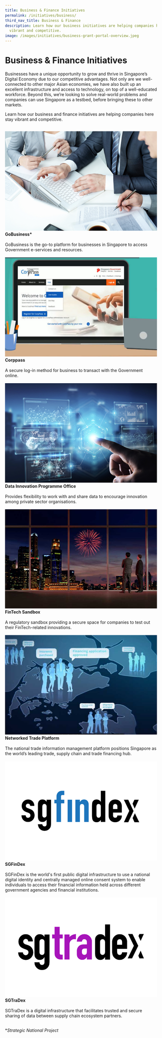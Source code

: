 ```yaml
---
title: Business & Finance Initiatives
permalink: /initiatives/business/
third_nav_title: Business & Finance
description: Learn how our business initiatives are helping companies here stay
  vibrant and competitive.
image: /images/initiatives/business-grant-portal-overview.jpeg
---
```

# Business & Finance Initiatives

Businesses have a unique opportunity to grow and thrive in Singapore’s Digital Economy due to our competitive advantages. Not only are we well-connected to other major Asian economies, we have also built up an excellent infrastructure and access to technology, on top of a well-educated workforce. Beyond this, we’re looking to solve real-world problems and companies can use Singapore as a testbed, before bringing these to other markets.

Learn how our business and finance initiatives are helping companies here stay vibrant and competitive.

<br>
<div class="row">
<div class="col"> 
<a href="/initiatives/strategic-national-projects/gobusiness"><img src="/images/initiatives/business-grant-portal-overview.jpeg" alt="GoBusiness"></a><br>
		<div class="header"><b>GoBusiness*</b></div><br>
		<div class="para">GoBusiness is the go-to platform for businesses in Singapore to access Government e-services and resources.
</div>
<br>

</div>
	<div class="col"> 
<a href="/initiatives/business/corppass"><img src="/images/initiatives/overview-pages/corppass.png" alt="Croppass"></a><br>
    <div class="header"><b>Corppass</b></div><br>
    <div class="para">A secure log-in method for business to transact with the Government online. 
</div>
<br>

</div>
	<div class="col"> 
<a href="/initiatives/business/dipo"><img src="/images/initiatives/dipo2.jpeg" alt="Data Innovation Programme Office"></a><br>
     <div class="header"><b>Data Innovation Programme Office</b></div><br>
    <div class="para">Provides flexibility to work with and share data to encourage innovation among private sector organisations. 
</div>
<br></div></div>

<div class="row">
	<div class="col">
<a href="/initiatives/business/fintech"><img src="/images/initiatives/overview-pages/fintech-sandbox.png" alt="FinTech Sandbox"></a><br>
    <div class="header"><b>FinTech Sandbox</b></div><br>
    <div class="para">A regulatory sandbox providing a secure space for companies to test out their FinTech-related innovations.
</div>
<br>

</div>
<div class="col">
<a href="/initiatives/business/networked-trade-platform"><img src="/images/initiatives/overview-pages/networked-trade-platform.png" alt="Networked Trade Plarform"></a><br>
    <div class="header"><b>Networked Trade Platform</b></div><br>
    <div class="para">The national trade information management platform positions Singapore as the world’s leading trade, supply chain and trade financing hub.
</div>
<br>
</div>

<div class="col">
<a href="/initiatives/Business/sgfindex"><img src="/images/initiatives/SGFINDEX.jpg" alt="SGFinDex"></a><br>
    <div class="header"><b>SGFinDex</b></div><br>
    <div class="para">SGFinDex is the world's first public digital infrastructure to use a national digital identity and centrally managed online consent system to enable individuals to access their financial information held across different government agencies and financial institutions.
</div>
<br>
</div>

</div>

<div class="row">

<div class="col">
<a href="/initiatives/Business/sgtradex"><img src="/images/initiatives/SGTRADEX.jpg" alt="SGTraDex"></a><br>
    <div class="header"><b>SGTraDex</b></div><br>
    <div class="para">SGTraDex is a digital infrastructure that facilitates trusted and secure sharing of data between supply chain ecosystem partners.
</div>
<br>
</div>

<div class="col">
</div>

<div class="col">
</div>
	
</div>

**Strategic National Project*